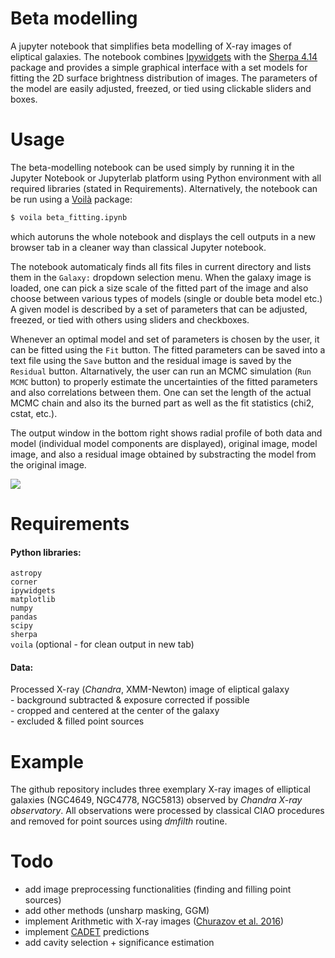 # Beta modelling

A jupyter notebook that simplifies beta modelling of X-ray images of eliptical galaxies. The notebook combines [Ipywidgets](https://github.com/jupyter-widgets/ipywidgets) with the [Sherpa 4.14](https://cxc.cfa.harvard.edu/sherpa4.14/) package and provides a simple graphical interface with a set models for fitting the 2D surface brightness distribution of images. The parameters of the model are easily adjusted, freezed, or tied using clickable sliders and boxes.

# Usage

The beta-modelling notebook can be used simply by running it in the Jupyter Notebook or Jupyterlab platform using Python environment with all required libraries (stated in Requirements). Alternatively, the notebook can be run using a [Voilà](https://github.com/voila-dashboards/voila) package:
```bash
$ voila beta_fitting.ipynb
```
which autoruns the whole notebook and displays the cell outputs in a new browser tab in a cleaner way than classical Jupyter notebook.

 The notebook automaticaly finds all fits files in current directory and lists them in the `Galaxy:` dropdown selection menu. When the galaxy image is loaded, one can pick a size scale of the fitted part of the image and also choose between various types of models (single or double beta model etc.) A given model is described by a set of parameters that can be adjusted, freezed, or tied with others using sliders and checkboxes.
 
 Whenever an optimal model and set of parameters is chosen by the user, it can be fitted using the `Fit` button. The fitted parameters can be saved into a text file using the `Save` button and the residual image is saved by the `Residual` button. Altarnatively, the user can run an MCMC simulation (`Run MCMC` button) to properly estimate the uncertainties of the fitted parameters and also correlations between them. One can set the length of the actual MCMC chain and also its the burned part as well as the fit statistics (chi2, cstat, etc.).

 The output window in the bottom right shows radial profile of both data and model (individual model components are displayed), original image, model image, and also a residual image obtained by substracting the model from the original image.

![](out.gif)

# Requirements

#### Python libraries:
`astropy`\
`corner`\
`ipywidgets`\
`matplotlib`\
`numpy`\
`pandas`\
`scipy`\
`sherpa`\
`voila` (optional - for clean output in new tab)

#### Data:
Processed X-ray (*Chandra*, XMM-Newton) image of eliptical galaxy \
    - background subtracted & exposure corrected if possible\
    - cropped and centered at the center of the galaxy\
    - excluded & filled point sources

# Example

The github repository includes three exemplary X-ray images of elliptical galaxies (NGC4649, NGC4778, NGC5813) observed by *Chandra X-ray observatory*. All observations were processed by classical CIAO procedures and removed for point sources using *dmfilth* routine.


# Todo

- add image preprocessing functionalities (finding and filling point sources)
- add other methods (unsharp masking, GGM)
- implement Arithmetic with X-ray images ([Churazov et al. 2016](https://arxiv.org/abs/1605.08999))
- implement [CADET](https://github.com/tomasplsek/CADET) predictions
- add cavity selection + significance estimation

